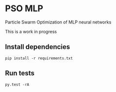 # PSO MLP

Particle Swarm Optimization of MLP neural networks

This is a work in progress

## Install dependencies

```
pip install -r requirements.txt
```

## Run tests

```
py.test -rA
```
